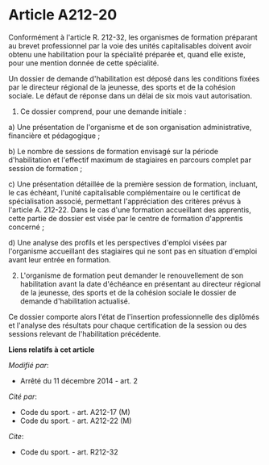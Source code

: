 # Article A212-20

Conformément à l'article R. 212-32, les organismes de formation préparant au brevet professionnel par la voie des unités
capitalisables doivent avoir obtenu une habilitation pour la spécialité préparée et, quand elle existe, pour une mention
donnée de cette spécialité. 

Un dossier de demande d'habilitation est déposé dans les conditions fixées par le directeur régional de la jeunesse, des
sports et de la cohésion sociale. Le défaut de réponse dans un délai de six mois vaut autorisation.

1. Ce dossier comprend, pour une demande initiale : 

a) Une présentation de l'organisme et de son organisation administrative, financière et pédagogique ; 

b) Le nombre de sessions de formation envisagé sur la période d'habilitation et l'effectif maximum de stagiaires en parcours
complet par session de formation ; 

c) Une présentation détaillée de la première session de formation, incluant, le cas échéant, l'unité capitalisable
complémentaire ou le certificat de spécialisation associé, permettant l'appréciation des critères prévus à l'article A.
212-22. Dans le cas d'une formation accueillant des apprentis, cette partie de dossier est visée par le centre de formation
d'apprentis concerné ; 

d) Une analyse des profils et les perspectives d'emploi visées par l'organisme accueillant des stagiaires qui ne sont pas en
situation d'emploi avant leur entrée en formation. 

2. L'organisme de formation peut demander le renouvellement de son habilitation avant la date d'échéance en présentant au
directeur régional de la jeunesse, des sports et de la cohésion sociale le dossier de demande d'habilitation actualisé. 

Ce dossier comporte alors l'état de l'insertion professionnelle des diplômés et l'analyse des résultats pour chaque
certification de la session ou des sessions relevant de l'habilitation précédente.

**Liens relatifs à cet article**

_Modifié par_:

  - Arrêté du 11 décembre 2014 - art. 2

_Cité par_:

  - Code du sport. - art. A212-17 (M)
  - Code du sport. - art. A212-22 (M)

_Cite_:

  - Code du sport. - art. R212-32
